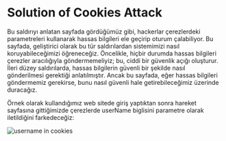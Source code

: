 # Solution of Cookies Attack

Bu saldırıyı anlatan sayfada gördüğümüz gibi, hackerlar çerezlerdeki parametreleri kullanarak hassas bilgileri ele geçirip oturum çalabiliyor. Bu sayfada, geliştirici olarak bu tür saldırılardan sistemimizi nasıl koruyabileceğimizi öğreneceğiz. Öncelikle, hiçbir durumda hassas bilgileri çerezler aracılığıyla göndermemeliyiz; bu, ciddi bir güvenlik açığı oluşturur. İleri düzey saldırılarda, hassas bilgilerin güvenli bir şekilde nasıl gönderilmesi gerektiği anlatılmıştır. Ancak bu sayfada, eğer hassas bilgileri göndermemiz gerekirse, bunu nasıl güvenli hale getirebileceğimiz üzerinde duracağız.

Örnek olarak kullandığımız web sitede giriş yaptıktan sonra hareket sayfasına gittiğimizde çerezlerde userName biglisini parametre olarak iletildiğini farkedeceğiz:

![username in cookies](https://github.com/user-attachments/assets/c5ec7e5f-16dd-40c9-a2c9-c34b83c61585)

